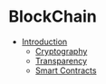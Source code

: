 # BlockChain

* [Introduction](/introduction/readme.md)
    - [Cryptography](/introduction/Cryptography.md)
    - [Transparency](/introduction/Transparency.md)
    - [Smart Contracts](/introduction/Smart_contracts.md)
